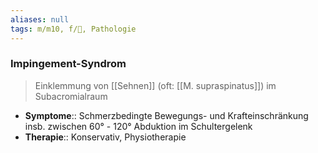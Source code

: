 ```yaml
---
aliases: null
tags: m/m10, f/🦴, Pathologie
---
```

### Impingement-Syndrom
> Einklemmung von [[Sehnen]] (oft: [[M. supraspinatus]]) im Subacromialraum
- **Symptome**:: Schmerzbedingte Bewegungs- und Krafteinschränkung insb. zwischen 60° - 120° Abduktion im Schultergelenk
- **Therapie**:: Konservativ, Physiotherapie